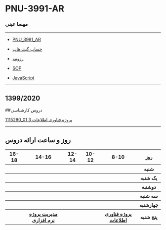 # PNU-3991-AR


### مهسا عینی 
 
---
-  [PNU_3991_AR](https://github.com/mahsaeini99/PNU-3991-AR.git)
- [حساب گیت هاب](https://github.com/mahsaeini99)

- [رزومه](https://github.com/mahsaeini99/resume.git)

- [SOP](https://github.com/mahsaeini99/sop.git)
- [JavaScript](https://github.com/mahsaeini99/script.git )


------------------
##  1399/2020
     

##دروس کارشناسی  

[1115280_01	 پروژه فناوری اطلاعات	3](https://github.com/mahsaeini99/PNU_3991_AR/tree/gh-pages/SoftwareManagement)
<br>

--------------
## روز و ساعت ارائه دروس

<table style="width:100%">
  <tr>
    <th >16-18</th>
    <th >14-16</th>
    <th >12-14</th>
    <th>10-12</th>
    <th>8-10</th>
    <th>روز</th>
  </tr>
  <tr>
    <th ></th>
    <th ></th>
    <th ></th>
    <th></th>
    <th></th>
    <th>شنبه</th>
  </tr>
   <tr>
    <th ></th>
    <th ></th>
    <th></th>
    <th></th>
    <th ></th>
    <th>یک شنبه</th>
  </tr>
   <tr>
     <th ></th>
     <th ></th>
     <th></th>
     <th></th>
    <th ></th>   
    <th>دوشنبه</th>
  </tr>
   <tr>
    <th ></th>
    <th ></th>
    <th></th>
    <th></th>
    <th ></th>
    <th>سه شنبه</th>
  </tr>
   <tr>
    <th ></th>
    <th ></th>
    <th></th>
    <th></th>
     <th ></th>
    <th>چهارشنبه</th>
  </tr>
   <tr>
    <th ></th>
     <th ><a href="https://github.com/AliRazavi-edu/PNU_3991/tree/master/_MSc/SoftwareProjectManagement">مدیریت پروژه نرم افزاری</a></th>
     <th ></th>
     <th></th>
    <th><a href="https://github.com/AliRazavi-edu/PNU_3991/tree/master/_MSc/AdvancedSoftwareEngineering">پروژه فناوری اطلاعات</a></th>
    <th>پنج شنبه</th>
  </tr>
</table>
